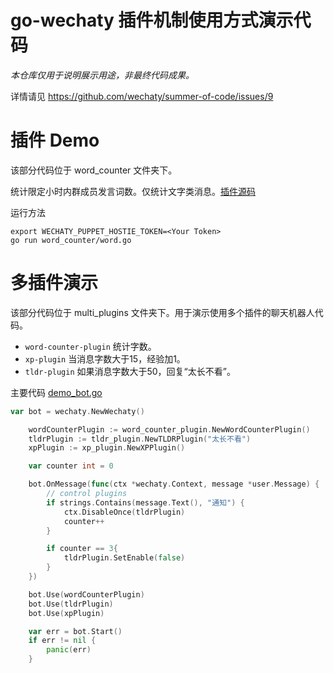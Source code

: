 # go-wechaty 插件机制使用方式演示代码

*本仓库仅用于说明展示用途，非最终代码成果。*

详情请见 https://github.com/wechaty/summer-of-code/issues/9

# 插件 Demo 

该部分代码位于 word_counter 文件夹下。

统计限定小时内群成员发言词数。仅统计文字类消息。[插件源码](https://github.com/FINCTIVE/wordcounter)

运行方法

```
export WECHATY_PUPPET_HOSTIE_TOKEN=<Your Token>
go run word_counter/word.go
```

# 多插件演示

该部分代码位于 multi_plugins 文件夹下。用于演示使用多个插件的聊天机器人代码。

- `word-counter-plugin` 统计字数。
- `xp-plugin` 当消息字数大于15，经验加1。
- `tldr-plugin` 如果消息字数大于50，回复“太长不看”。

主要代码 [demo_bot.go](https://github.com/FINCTIVE/go-wechaty-plugin-demos/blob/master/multi_plugins/demo_bot.go)

```go
var bot = wechaty.NewWechaty()

	wordCounterPlugin := word_counter_plugin.NewWordCounterPlugin()
	tldrPlugin := tldr_plugin.NewTLDRPlugin("太长不看")
	xpPlugin := xp_plugin.NewXPPlugin()

	var counter int = 0

	bot.OnMessage(func(ctx *wechaty.Context, message *user.Message) {
		// control plugins
		if strings.Contains(message.Text(), "通知") {
			ctx.DisableOnce(tldrPlugin)
			counter++
		}

		if counter == 3{
			tldrPlugin.SetEnable(false)
		}
	})

	bot.Use(wordCounterPlugin)
	bot.Use(tldrPlugin)
	bot.Use(xpPlugin)

	var err = bot.Start()
	if err != nil {
		panic(err)
	}
```